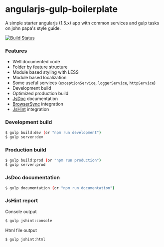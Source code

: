 # angularjs-gulp-boilerplate
A simple starter angularjs (1.5.x) app with common services and gulp tasks on john papa's style guide.

[![Build Status](https://travis-ci.org/scokmen/angularjs-gulp-boilerplate.svg?branch=master)](https://travis-ci.org/scokmen/angularjs-gulp-boilerplate)

### Features
- Well documented code
- Folder by feature structure
- Module based styling with LESS
- Module based localization
- Some useful services (`exceptionService`, `loggerService`, `httpService`)
- Development build
- Optimized production build
- [JsDoc](http://usejsdoc.org/) documentation
- [BrowserSync](https://www.browsersync.io/) integration
- [JsHint](http://jshint.com/) integration

### Development build
```sh
$ gulp build:dev (or "npm run development")
$ gulp server:dev
```

### Production build
```sh
$ gulp build:prod (or "npm run production")
$ gulp server:prod
```

### JsDoc documentation
```sh
$ gulp documentation (or "npm run documentation")
```

### JsHint report
Console output
```sh
$ gulp jshint:console
```
Html file output
```sh
$ gulp jshint:html
```